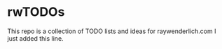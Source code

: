 # rwTODOs

This repo is a collection of TODO lists and ideas for raywenderlich.com
I just added this line.
